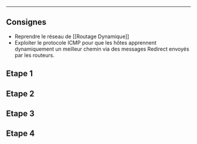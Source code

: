 ____
## Consignes
 - Reprendre le réseau de [[Routage Dynamique]]
 - Exploiter le protocole ICMP pour que les hôtes apprennent dynamiquement un meilleur chemin via des messages Redirect envoyés par les routeurs.
## Etape 1
## Etape 2
## Etape 3
## Etape 4
